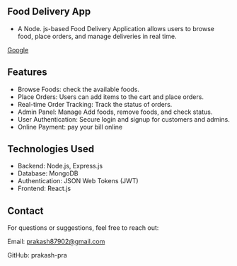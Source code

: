 ## Food Delivery App
- A Node. js-based Food Delivery Application allows users to browse food, place orders, and manage deliveries in real time.

<a href='google.com' target="_blank">Google<a/>

## Features
- Browse Foods: check the available  foods.
- Place Orders: Users can add items to the cart and place orders.
- Real-time Order Tracking: Track the status of orders.
- Admin Panel: Manage Add foods, remove foods, and check status.
- User Authentication: Secure login and signup for customers and admins.
- Online Payment: pay your bill online

## Technologies Used
- Backend: Node.js, Express.js
- Database: MongoDB
- Authentication: JSON Web Tokens (JWT)
- Frontend: React.js

## Contact
For questions or suggestions, feel free to reach out:

Email: prakash87902@gmail.com<br/>

GitHub: prakash-pra

